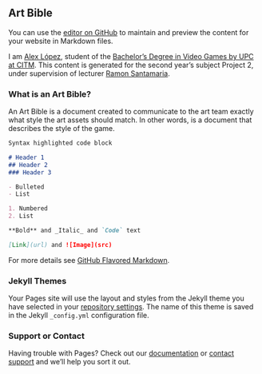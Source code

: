 ## Art Bible

You can use the [editor on GitHub](https://github.com/AlexLA99/Art-Bible/edit/master/README.md) to maintain and preview the content for your website in Markdown files.

I am [Alex López](https://github.com/AlexLA99), student of the [Bachelor’s Degree in Video Games by UPC at CITM](https://www.citm.upc.edu/ing/estudis/graus-videojocs/). This content is generated for the second year’s subject Project 2, under supervision of lecturer [Ramon Santamaria](https://github.com/raysan5).

### What is an Art Bible?

An Art Bible is a document created to communicate to the art team exactly what style the art assets should match. In other words, is a document that describes the style of the game.

```markdown
Syntax highlighted code block

# Header 1
## Header 2
### Header 3

- Bulleted
- List

1. Numbered
2. List

**Bold** and _Italic_ and `Code` text

[Link](url) and ![Image](src)
```

For more details see [GitHub Flavored Markdown](https://guides.github.com/features/mastering-markdown/).

### Jekyll Themes

Your Pages site will use the layout and styles from the Jekyll theme you have selected in your [repository settings](https://github.com/AlexLA99/Art-Bible/settings). The name of this theme is saved in the Jekyll `_config.yml` configuration file.

### Support or Contact

Having trouble with Pages? Check out our [documentation](https://help.github.com/categories/github-pages-basics/) or [contact support](https://github.com/contact) and we’ll help you sort it out.

